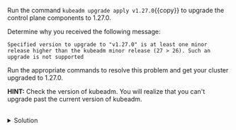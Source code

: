 Run the command `kubeadm upgrade apply v1.27.0`{{copy}} to upgrade the control plane components to 1.27.0. 

Determine why you received the following message: 
```
Specified version to upgrade to "v1.27.0" is at least one minor release higher than the kubeadm minor release (27 > 26). Such an upgrade is not supported
```

Run the appropriate commands to resolve this problem and get your cluster upgraded to 1.27.0.

**HINT:** Check the version of kubeadm. You will realize that you can't upgrade past the current version of kubeadm.

<br>
<details><summary>Solution</summary>
<br>

```plain
# get the version of kubeadm
kubeadm version -o json | jq
```{{exec}}

```plain
# upgrade kubeadm to version 1.28.3
sudo apt install -y kubeadm=1.28.3-00
```{{exec}}

</details>

[Reference](https://kubernetes.io/docs/setup/production-environment/tools/kubeadm/install-kubeadm/#installing-kubeadm-kubelet-and-kubectl)
